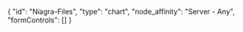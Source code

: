 {
    "id": "Niagra-Files",
    "type": "chart",
    "node_affinity": "Server - Any",
    "formControls": []
}
